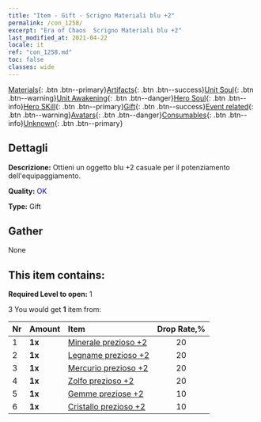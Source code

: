 ```yaml
---
title: "Item - Gift - Scrigno Materiali blu +2"
permalink: /con_1258/
excerpt: "Era of Chaos  Scrigno Materiali blu +2"
last_modified_at: 2021-04-22
locale: it
ref: "con_1258.md"
toc: false
classes: wide
---
```

 [Materials](/ItemsIT/){: .btn .btn--primary}[Artifacts](/ItemsIT/Artifacts/){: .btn .btn--success}[Unit Soul](/ItemsIT/UnitSoul/){: .btn .btn--warning}[Unit Awakening](/ItemsIT/UnitAwakening/){: .btn .btn--danger}[Hero Soul](/ItemsIT/HeroSoul/){: .btn .btn--info}[Hero SKill](/ItemsIT/HeroSkill/){: .btn .btn--primary}[Gift](/ItemsIT/Gift/){: .btn .btn--success}[Event related](/ItemsIT/Events/){: .btn .btn--warning}[Avatars](/ItemsIT/Avatars/){: .btn .btn--danger}[Consumables](/ItemsIT/Consumables/){: .btn .btn--info}[Unknown](/ItemsIT/Unknown/){: .btn .btn--primary}

## Dettagli
 **Descrizione:** Ottieni un oggetto blu +2 casuale per il potenziamento dell'equipaggiamento.

 **Quality:** <span style="color: #0000CD">OK</span>

 **Type:** Gift

## Gather

  None

## This item contains:

 **Required Level to open:** 1

 3 You would get **1** item  from:

  | Nr | Amount |     Item    | Drop Rate,% |
  |:---|:-------|:------------|:---------:|
  | 1 |  **1x** | [Minerale prezioso +2](/it/Items/mat_26/) | 20 | 
  | 2 |  **1x** | [Legname prezioso +2](/it/Items/mat_27/) | 20 | 
  | 3 |  **1x** | [Mercurio prezioso +2](/it/Items/mat_28/) | 20 | 
  | 4 |  **1x** | [Zolfo prezioso +2](/it/Items/mat_29/) | 20 | 
  | 5 |  **1x** | [Gemme preziose +2](/it/Items/mat_30/) | 10 | 
  | 6 |  **1x** | [Cristallo prezioso +2](/it/Items/mat_31/) | 10 | 
